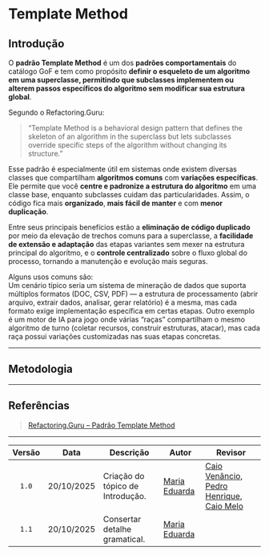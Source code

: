 # Template Method

## Introdução

O **padrão Template Method** é um dos **padrões comportamentais** do catálogo GoF e tem como propósito **definir o esqueleto de um algoritmo em uma superclasse, permitindo que subclasses implementem ou alterem passos específicos do algoritmo sem modificar sua estrutura global**.

Segundo o Refactoring.Guru:

> “Template Method is a behavioral design pattern that defines the skeleton of an algorithm in the superclass but lets subclasses override specific steps of the algorithm without changing its structure.” 

Esse padrão é especialmente útil em sistemas onde existem diversas classes que compartilham **algoritmos comuns** com **variações específicas**. Ele permite que você **centre e padronize a estrutura do algoritmo** em uma classe base, enquanto subclasses cuidam das particularidades. Assim, o código fica mais **organizado**, **mais fácil de manter** e com **menor duplicação**.

Entre seus principais benefícios estão a **eliminação de código duplicado** por meio da elevação de trechos comuns para a superclasse, a **facilidade de extensão e adaptação** das etapas variantes sem mexer na estrutura principal do algoritmo, e o **controle centralizado** sobre o fluxo global do processo, tornando a manutenção e evolução mais seguras.

Alguns usos comuns são:  
Um cenário típico seria um sistema de mineração de dados que suporta múltiplos formatos (DOC, CSV, PDF) — a estrutura de processamento (abrir arquivo, extrair dados, analisar, gerar relatório) é a mesma, mas cada formato exige implementação específica em certas etapas.
Outro exemplo é um motor de IA para jogo onde várias “raças” compartilham o mesmo algoritmo de turno (coletar recursos, construir estruturas, atacar), mas cada raça possui variações customizadas nas suas etapas concretas. 

---

## Metodologia

---

## Referências

> [Refactoring.Guru – Padrão Template Method](https://refactoring.guru/design-patterns/template-method) 

---

| Versão | Data       | Descrição                                                                                             | Autor                                          | Revisor |
| :----: | ---------- | ----------------------------------------------------------------------------------------------------- | ---------------------------------------------- | ------- |
|  `1.0` | 20/10/2025 | Criação do tópico de Introdução. |  [Maria Eduarda](https://github.com/pyramidsf)  | [Caio Venâncio](https://github.com/caio-venancio), [Pedro Henrique](https://github.com/pedro-hsf), [Caio Melo](https://github.com/CaioMelo25) |
|  `1.1` | 20/10/2025 | Consertar detalhe gramatical. |  [Maria Eduarda](https://github.com/pyramidsf)  |  |
